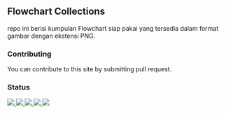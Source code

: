 ## Flowchart Collections

repo ini berisi kumpulan Flowchart siap pakai yang tersedia dalam format gambar dengan ekstensi PNG.

### Contributing

You can contribute to this site by submitting pull request.

### Status

<p>
  <a href="#" target="_blank">
    <img src="https://img.shields.io/badge/stages-development-informational">
  </a>
  <a href="https://github.com/novaardiansyah/flowchart-collections/blob/main/references.json" target="_blank">
    <img src="https://img.shields.io/badge/information-references-informational">
  </a>
  <a href="#" target="_blank">
    <img src="https://img.shields.io/github/repo-size/novaardiansyah/flowchart-collections?label=size&color=informational" />
  </a>
  <a href="https://github.com/novaardiansyah/flowchart-collections/blob/main/LICENSE" target="_blank">
    <img src="https://img.shields.io/github/license/novaardiansyah/flowchart-collections?label=license&color=informational" />
  </a>
  <a href="https://github.com/novaardiansyah/flowchart-collections/commits/main" target="_blank">
    <img src="https://img.shields.io/github/last-commit/novaardiansyah/flowchart-collections/main?color=informational" />
  </a>
</p>
